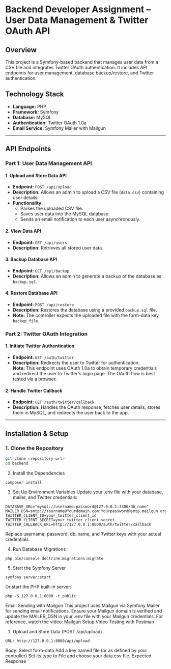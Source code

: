 # Backend Developer Assignment – User Data Management & Twitter OAuth API

## Overview
This project is a Symfony-based backend that manages user data from a CSV file and integrates Twitter OAuth authentication. It includes API endpoints for user management, database backup/restore, and Twitter authentication.

## Technology Stack
- **Language:** PHP
- **Framework:** Symfony
- **Database:** MySQL
- **Authentication:** Twitter OAuth 1.0a
- **Email Service:** Symfony Mailer with Mailgun

---

## API Endpoints

### Part 1: User Data Management API

#### 1. Upload and Store Data API
- **Endpoint:** `POST /api/upload`
- **Description:** Allows an admin to upload a CSV file (`data.csv`) containing user details.
- **Functionality:**
  - Parses the uploaded CSV file.
  - Saves user data into the MySQL database.
  - Sends an email notification to each user asynchronously.

#### 2. View Data API
- **Endpoint:** `GET /api/users`
- **Description:** Retrieves all stored user data.

#### 3. Backup Database API
- **Endpoint:** `GET /api/backup`
- **Description:** Allows an admin to generate a backup of the database as `backup.sql`.

#### 4. Restore Database API
- **Endpoint:** `POST /api/restore`
- **Description:** Restores the database using a provided `backup.sql` file.
- **Note:** The controller expects the uploaded file with the form-data key `backup_file`.

### Part 2: Twitter OAuth Integration

#### 1. Initiate Twitter Authentication
- **Endpoint:** `GET /auth/twitter`
- **Description:** Redirects the user to Twitter for authentication.  
  **Note:** This endpoint uses OAuth 1.0a to obtain temporary credentials and redirect the user to Twitter's login page. The OAuth flow is best tested via a browser.

#### 2. Handle Twitter Callback
- **Endpoint:** `GET /auth/twitter/callback`
- **Description:** Handles the OAuth response, fetches user details, stores them in MySQL, and redirects the user back to the app.

---

## Installation & Setup

### 1. Clone the Repository
```sh
git clone <repository-url>
cd backend
```
2. Install the Dependencies

```
composer install
```
3. Set Up Environment Variables
Update your .env file with your database, mailer, and Twitter credentials:
```
DATABASE_URL="mysql://username:password@127.0.0.1:3306/db_name"
MAILER_DSN=smtp://Yourname@Yourdomain.com:Yourpassword@smtp.mailgun.org:587
TWITTER_CLIENT_ID=your_twitter_client_id
TWITTER_CLIENT_SECRET=your_twitter_client_secret
TWITTER_CALLBACK_URL=http://127.0.0.1:8000/auth/twitter/callback
```

Replace username, password, db_name, and Twitter keys with your actual credentials.

4. Run Database Migrations

```php bin/console doctrine:migrations:migrate```

5. Start the Symfony Server

```symfony server:start```

Or start the PHP built-in server:

```php -S 127.0.0.1:8000 -t public```

Email Sending with Mailgun
This project uses Mailgun via Symfony Mailer for sending email notifications.
Ensure your Mailgun domain is verified and update the MAILER_DSN in your .env file with your Mailgun credentials.
For reference, watch the video: Mailgun Setup Video
Testing with Postman
1. Upload and Store Data (POST /api/upload)
```Method: POST
URL: http://127.0.0.1:8000/api/upload
```
Body:
Select form-data
Add a key named file (or as defined by your controller)
Set its type to File and choose your data.csv file.
Expected Response